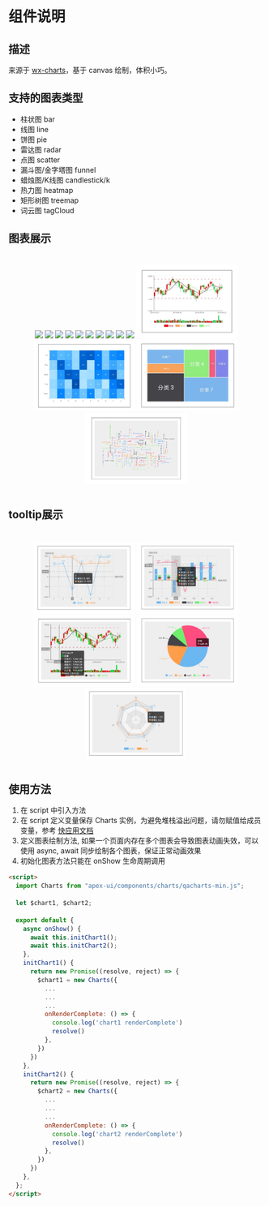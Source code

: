 # 组件说明

## 描述

来源于 [wx-charts](https://github.com/xiaolin3303/wx-charts)，基于 canvas 绘制，体积小巧。

## 支持的图表类型

- 柱状图 bar
- 线图 line
- 饼图 pie
- 雷达图 radar
- 点图 scatter
- 漏斗图/金字塔图 funnel
- 蜡烛图/K线图 candlestick/k
- 热力图 heatmap
- 矩形树图 treemap  
- 词云图 tagCloud  

## 图表展示

<div style="text-align: center;margin: 40px;">
  <img src="../assets/charts-bar-a-1.jpg" style="width:200px" />
  <img src="../assets/charts-bar-b-1.jpg" style="width:200px" />
  <img src="../assets/charts-line-a-1.jpg" style="width:200px" />
  <img src="../assets/charts-line-c-1.jpg" style="width:200px" />
  <img src="../assets/charts-pie-a-1.jpg" style="width:200px" />
  <img src="../assets/charts-pie-b-1.jpg" style="width:200px" />
  <img src="../assets/charts-radar-a-1.jpg" style="width:200px" />
  <img src="../assets/charts-radar-b-1.jpg" style="width:200px" />
  <img src="../assets/charts-scatter-a-1.jpg" style="width:200px" />
  <img src="../assets/charts-funnel-a-1.jpg" style="width:200px" />
  <img src="../assets/charts-candlestick.jpg" style="width:200px" />
  <img src="../assets/charts-heatmap.jpg" style="width:200px" />
  <img src="../assets/charts-treemap.jpg" style="width:200px" />
  <img src="../assets/charts-tagcloud.jpg" style="width:200px" />
</div>

## tooltip展示
<div style="text-align: center;margin: 40px;">
  <img src="../assets/charts-tooltip-line.jpg" style="width:200px" />
  <img src="../assets/charts-tooltip-bar.jpg" style="width:200px" />
  <img src="../assets/charts-tooltip-candlestick.jpg" style="width:200px" />
  <img src="../assets/charts-tooltip-pie.jpg" style="width:200px" />
  <img src="../assets/charts-tooltip-radar.jpg" style="width:200px" />
</div>

## 使用方法

1. 在 script 中引入方法
2. 在 script 定义变量保存 Charts 实例，为避免堆栈溢出问题，请勿赋值给成员变量，参考 [快应用文档](https://doc.quickapp.cn/tutorial/framework/optimization-skills.html?h=%E5%A0%86%E6%A0%88%E6%BA%A2%E5%87%BA%E9%97%AE%E9%A2%98)
3. 定义图表绘制方法, 如果一个页面内存在多个图表会导致图表动画失效，可以使用 async, await 同步绘制各个图表，保证正常动画效果
4. 初始化图表方法只能在 onShow 生命周期调用

```html
<script>
  import Charts from "apex-ui/components/charts/qacharts-min.js";

  let $chart1, $chart2;

  export default {
    async onShow() {
      await this.initChart1();
      await this.initChart2();
    },
    initChart1() {
      return new Promise((resolve, reject) => {
        $chart1 = new Charts({
          ...
          ...
          ...
          onRenderComplete: () => {
            console.log('chart1 renderComplete')
            resolve()
          },
        })
      })
    },
    initChart2() {
      return new Promise((resolve, reject) => {
        $chart2 = new Charts({
          ...
          ...
          ...
          onRenderComplete: () => {
            console.log('chart2 renderComplete')
            resolve()
          },
        })
      })
    },
  };
</script>
```
